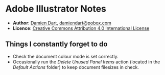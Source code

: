 Adobe Illustrator Notes
=======================

  - **Author**: [Damien Dart][1], <damiendart@pobox.com>
  - **Licence**: [Creative Commons Attribution 4.0 International License][2]

[1]: <https://www.robotinaponcho.net/>
[2]: <http://creativecommons.org/licenses/by/4.0/>


Things I constantly forget to do 
--------------------------------

  - Check the document colour mode is set correctly.
  - Occasionally run the _Delete Unused Panel Items_ action (located in
    the _Default Actions_ folder) to keep document filesizes in check.
